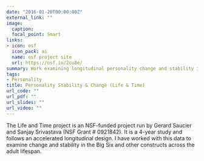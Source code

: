 ```yaml
---
date: "2016-01-20T00:00:00Z"
external_link: ""
image:
  caption: 
  focal_point: Smart
links:
- icon: osf
  icon_pack: ai
  name: osf project site
  url: https://osf.io/2cu8e/
summary: Work examining longitudinal personality change and stability in the life and time project
tags:
- Personality 
title: Personality Stability & Change (Life & Time)
url_code: ""
url_pdf: ""
url_slides: ""
url_video: ""
---
```


The Life and Time project is an NSF-funded project run by Gerard Saucier and Sanjay Srivastava (NSF Grant # 0921842). It is a 4-year study and follows an accelerated longitudinal design. I have worked with this data to examine change and stability in the Big Six and other constructs across the adult lifespan.